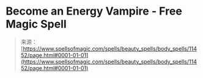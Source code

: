 <!--yml
category: 未分类
date: 2024-06-12 18:48:39
-->

# Become an Energy Vampire - Free Magic Spell

> 来源：[https://www.spellsofmagic.com/spells/beauty_spells/body_spells/11452/page.html#0001-01-01](https://www.spellsofmagic.com/spells/beauty_spells/body_spells/11452/page.html#0001-01-01)